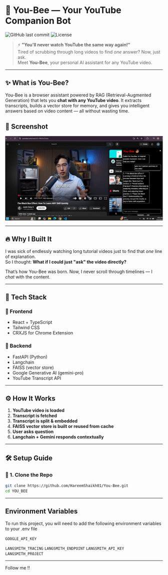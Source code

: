 # 🐝 You-Bee — Your YouTube Companion Bot

![GitHub last commit](https://img.shields.io/github/last-commit/HareemShaikh01/You-Bee?color=brightgreen&style=flat-square)
![License](https://img.shields.io/badge/license-MIT-blue.svg?style=flat-square)

> ⚡ **"You'll never watch YouTube the same way again!"**  
> Tired of scrubbing through long videos to find *one* answer? Now, just ask.  
> Meet **You-Bee**, your personal AI assistant for any YouTube video.

---

## ✨ What is You-Bee?

You-Bee is a browser assistant powered by RAG (Retrieval-Augmented Generation) that lets you **chat with any YouTube video**. It extracts transcripts, builds a vector store for memory, and gives you intelligent answers based on video content — all without wasting time.

## 📸 Screenshot

![You-Bee Screenshot](./you-bee.jpeg)

---

## 🔥 Why I Built It

I was sick of endlessly watching long tutorial videos just to find that *one* line of explanation.  
So I thought: **What if I could just "ask" the video directly?**

That’s how You-Bee was born. Now, I never scroll through timelines — I *chat* with the content.

---

## 🧠 Tech Stack

### 🔹 Frontend
- React + TypeScript
- Tailwind CSS
- CRXJS for Chrome Extension

### 🔹 Backend
- FastAPI (Python)
- Langchain
- FAISS (vector store)
- Google Generative AI (gemini-pro)
- YouTube Transcript API

---

## ⚙️ How It Works

1. **YouTube video is loaded**
2. **Transcript is fetched**
3. **Transcript is split & embedded**
4. **FAISS vector store is built or reused from cache**
5. **User asks question**
6. **Langchain + Gemini responds contextually**

---

## 🛠️ Setup Guide

### 📁 1. Clone the Repo
```bash
git clone https://github.com/HareemShaikh01/You-Bee.git
cd YOU_BEE

```
---

## Environment Variables

To run this project, you will need to add the following environment variables to your .env file

`GOOGLE_API_KEY`

`LANGSMITH_TRACING`
`LANGSMITH_ENDPOINT`
`LANGSMITH_API_KEY`
`LANGSMITH_PROJECT`

---

Follow me  !!


